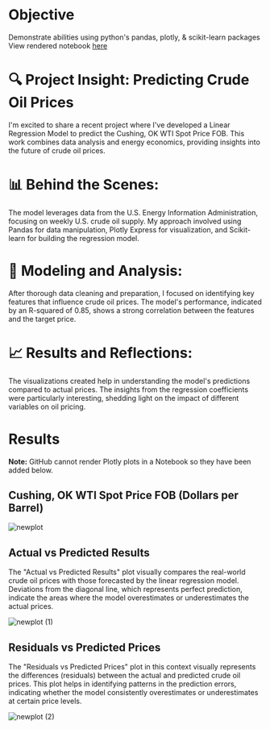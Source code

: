 # Objective
Demonstrate abilities using python's pandas, plotly, & scikit-learn packages
View rendered notebook [here](https://nbviewer.org/github/NoahVelez/oil_price_prediction_model/blob/0f003a0ed0d0bc1384a1f5bb9137e6e2532ca10e/Crude%20Oil%20Price%20Prediction%20Model.ipynb)

# 🔍 Project Insight: Predicting Crude Oil Prices
I'm excited to share a recent project where I've developed a Linear Regression Model to predict the Cushing, OK WTI Spot Price FOB. This work combines data analysis and energy economics, providing insights into the future of crude oil prices.

# 📊 Behind the Scenes:
The model leverages data from the U.S. Energy Information Administration, focusing on weekly U.S. crude oil supply. My approach involved using Pandas for data manipulation, Plotly Express for visualization, and Scikit-learn for building the regression model.

# 🧩 Modeling and Analysis:
After thorough data cleaning and preparation, I focused on identifying key features that influence crude oil prices. The model's performance, indicated by an R-squared of 0.85, shows a strong correlation between the features and the target price.

# 📈 Results and Reflections:
The visualizations created help in understanding the model's predictions compared to actual prices. The insights from the regression coefficients were particularly interesting, shedding light on the impact of different variables on oil pricing.

# Results
**Note:** GitHub cannot render Plotly plots in a Notebook so they have been added below.
## Cushing, OK WTI Spot Price FOB (Dollars per Barrel)
![newplot](https://github.com/NoahVelez/oil_price_prediction_model/assets/60712051/2a6a315b-c9a8-4697-919d-3fb5066f940e)
## Actual vs Predicted Results
The "Actual vs Predicted Results" plot visually compares the real-world crude oil prices with those forecasted by the linear regression model. Deviations from the diagonal line, which represents perfect prediction, indicate the areas where the model overestimates or underestimates the actual prices.

![newplot (1)](https://github.com/NoahVelez/oil_price_prediction_model/assets/60712051/7b87dfe4-a80f-40d6-adb6-2e0a736d4a09)
## Residuals vs Predicted Prices
The "Residuals vs Predicted Prices" plot in this context visually represents the differences (residuals) between the actual and predicted crude oil prices. This plot helps in identifying patterns in the prediction errors, indicating whether the model consistently overestimates or underestimates at certain price levels.

![newplot (2)](https://github.com/NoahVelez/oil_price_prediction_model/assets/60712051/9f7ab6af-987c-4502-8a90-b4075cc3086d)

